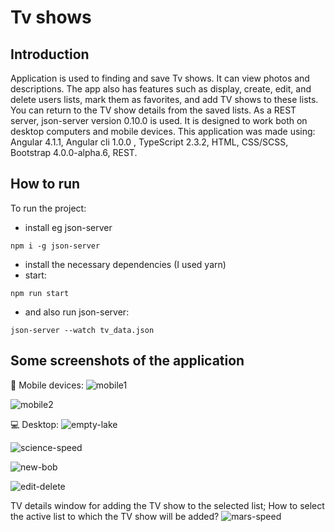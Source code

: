 # Tv shows
## Introduction
Application is used to finding and save Tv shows. It can view photos and descriptions. The app also has features such as display, create, edit, and delete users lists, mark them as favorites, and add TV shows to these lists. You can return to the TV show details from the saved lists. As a REST server, json-server version 0.10.0 is used. It is designed to work both on desktop computers and mobile devices. This application was made using: Angular 4.1.1, Angular cli 1.0.0 , TypeScript 2.3.2, HTML, CSS/SCSS, Bootstrap 4.0.0-alpha.6, REST.
## How to run
To run the project:
* install eg json-server
```
npm i -g json-server
```
* install the necessary dependencies (I used yarn)
* start:
```
npm run start
```
* and also run json-server:
```
json-server --watch tv_data.json
```
## Some screenshots of the application
:iphone: Mobile devices: 
![mobile1](https://cloud.githubusercontent.com/assets/5839775/26264919/e5f2c31e-3cde-11e7-8c28-2f332dde64a2.jpg)

![mobile2](https://cloud.githubusercontent.com/assets/5839775/26264950/0a0b7692-3cdf-11e7-9df5-80555d66fb09.jpg)

:computer: Desktop:
![empty-lake](https://cloud.githubusercontent.com/assets/5839775/26264419/0f0e83e8-3cdd-11e7-9482-d770487de8b8.jpg)

![science-speed](https://cloud.githubusercontent.com/assets/5839775/26264771/477b813a-3cde-11e7-85be-9c42708bffc9.jpg)

![new-bob](https://cloud.githubusercontent.com/assets/5839775/26264888/c6e517b0-3cde-11e7-81a9-d84eaadc15df.jpg)

![edit-delete](https://cloud.githubusercontent.com/assets/5839775/26264861/a73a642e-3cde-11e7-8aac-4adb60a2fb76.jpg)

TV details window for adding the TV show to the selected list; How to select the active list to which the TV show will be added?
![mars-speed](https://cloud.githubusercontent.com/assets/5839775/26264974/3b5be920-3cdf-11e7-83e2-f71106cbcccf.jpg)